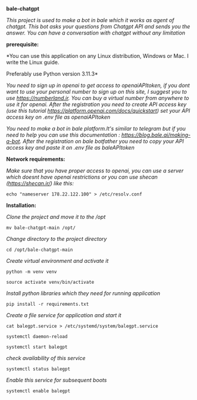 **bale-chatgpt**

*This project is used to make a bot in bale which it works as agent of chatgpt. This bot asks your questions from Chatgpt API and sends you the answer. You can have a conversation with chatgpt without any limitation*

**prerequisite:**

*You can use this application on any Linux distribution, Windows or Mac. I write the Linux guide.

Preferably use Python version 3.11.3*

*You need to sign up in openai to get access to openaiAPItoken, if you dont want to use your personal number to sign up on this site, I suggest you to use https://numberland.ir. You can buy a virtual number from anywhere to use it for openai.
After the registration you need to create API access key (use this tutorial https://platform.openai.com/docs/quickstart) set your API access key on .env file as openaiAPItoken*

*You need to make a bot in bale platform.It's similar to telegram but if you need to help you can use this documentation : https://blog.bale.ai/making-a-bot. After the registration on bale botfather you need to copy your API access key and paste it on .env file as baleAPItoken*

**Network requirements:**

*Make sure that you have proper access to openai, you can use a server which doesnt have openai restrictions or you can use shecan (https://shecan.ir/) like this:*

`echo "nameserver 178.22.122.100" > /etc/resolv.conf`

**Installation:**

*Clone the project and move it to the /opt*

`mv bale-chatgpt-main /opt/`

*Change directory to the project directory*

`cd /opt/bale-chatgpt-main`

*Create virtual environment and activate it*

`python -m venv venv`

`source activate venv/bin/activate`

*Install python libraries which they need for running application*

`pip install -r requirements.txt`

*Create a file service for application and start it*

`cat balegpt.service > /etc/systemd/system/balegpt.service`

`systemctl daemon-reload`

`systemctl start balegpt`

*check availability of this service*

`systemctl status balegpt`

*Enable this service for subsequent boots*

`systemctl enable balegpt`
